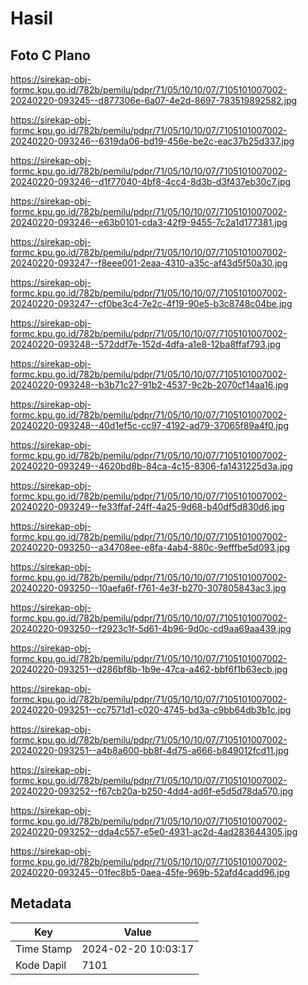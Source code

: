 # Hasil

## Foto C Plano

https://sirekap-obj-formc.kpu.go.id/782b/pemilu/pdpr/71/05/10/10/07/7105101007002-20240220-093245--d877306e-6a07-4e2d-8697-783519892582.jpg

https://sirekap-obj-formc.kpu.go.id/782b/pemilu/pdpr/71/05/10/10/07/7105101007002-20240220-093246--6319da06-bd19-456e-be2c-eac37b25d337.jpg

https://sirekap-obj-formc.kpu.go.id/782b/pemilu/pdpr/71/05/10/10/07/7105101007002-20240220-093246--d1f77040-4bf8-4cc4-8d3b-d3f437eb30c7.jpg

https://sirekap-obj-formc.kpu.go.id/782b/pemilu/pdpr/71/05/10/10/07/7105101007002-20240220-093246--e63b0101-cda3-42f9-9455-7c2a1d177381.jpg

https://sirekap-obj-formc.kpu.go.id/782b/pemilu/pdpr/71/05/10/10/07/7105101007002-20240220-093247--f8eee001-2eaa-4310-a35c-af43d5f50a30.jpg

https://sirekap-obj-formc.kpu.go.id/782b/pemilu/pdpr/71/05/10/10/07/7105101007002-20240220-093247--cf0be3c4-7e2c-4f19-90e5-b3c8748c04be.jpg

https://sirekap-obj-formc.kpu.go.id/782b/pemilu/pdpr/71/05/10/10/07/7105101007002-20240220-093248--572ddf7e-152d-4dfa-a1e8-12ba8ffaf793.jpg

https://sirekap-obj-formc.kpu.go.id/782b/pemilu/pdpr/71/05/10/10/07/7105101007002-20240220-093248--b3b71c27-91b2-4537-9c2b-2070cf14aa16.jpg

https://sirekap-obj-formc.kpu.go.id/782b/pemilu/pdpr/71/05/10/10/07/7105101007002-20240220-093248--40d1ef5c-cc97-4192-ad79-37065f89a4f0.jpg

https://sirekap-obj-formc.kpu.go.id/782b/pemilu/pdpr/71/05/10/10/07/7105101007002-20240220-093249--4620bd8b-84ca-4c15-8306-fa1431225d3a.jpg

https://sirekap-obj-formc.kpu.go.id/782b/pemilu/pdpr/71/05/10/10/07/7105101007002-20240220-093249--fe33ffaf-24ff-4a25-9d68-b40df5d830d6.jpg

https://sirekap-obj-formc.kpu.go.id/782b/pemilu/pdpr/71/05/10/10/07/7105101007002-20240220-093250--a34708ee-e8fa-4ab4-880c-9efffbe5d093.jpg

https://sirekap-obj-formc.kpu.go.id/782b/pemilu/pdpr/71/05/10/10/07/7105101007002-20240220-093250--10aefa6f-f761-4e3f-b270-307805843ac3.jpg

https://sirekap-obj-formc.kpu.go.id/782b/pemilu/pdpr/71/05/10/10/07/7105101007002-20240220-093250--f2923c1f-5d61-4b96-9d0c-cd9aa69aa439.jpg

https://sirekap-obj-formc.kpu.go.id/782b/pemilu/pdpr/71/05/10/10/07/7105101007002-20240220-093251--d286bf8b-1b9e-47ca-a462-bbf6f1b63ecb.jpg

https://sirekap-obj-formc.kpu.go.id/782b/pemilu/pdpr/71/05/10/10/07/7105101007002-20240220-093251--cc7571d1-c020-4745-bd3a-c9bb64db3b1c.jpg

https://sirekap-obj-formc.kpu.go.id/782b/pemilu/pdpr/71/05/10/10/07/7105101007002-20240220-093251--a4b8a600-bb8f-4d75-a666-b849012fcd11.jpg

https://sirekap-obj-formc.kpu.go.id/782b/pemilu/pdpr/71/05/10/10/07/7105101007002-20240220-093252--f67cb20a-b250-4dd4-ad6f-e5d5d78da570.jpg

https://sirekap-obj-formc.kpu.go.id/782b/pemilu/pdpr/71/05/10/10/07/7105101007002-20240220-093252--dda4c557-e5e0-4931-ac2d-4ad283644305.jpg

https://sirekap-obj-formc.kpu.go.id/782b/pemilu/pdpr/71/05/10/10/07/7105101007002-20240220-093245--01fec8b5-0aea-45fe-969b-52afd4cadd96.jpg


## Metadata

| Key        | Value               |
| ---------- | ------------------- |
| Time Stamp | 2024-02-20 10:03:17 |
| Kode Dapil | 7101                |



